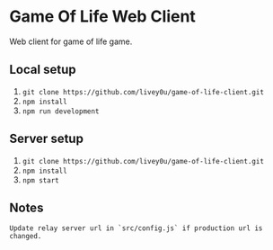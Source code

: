 # Game Of Life Web Client

Web client for game of life game.

## Local setup

1. `git clone https://github.com/livey0u/game-of-life-client.git`
2. `npm install`
3. `npm run development`

## Server setup

1. `git clone https://github.com/livey0u/game-of-life-client.git`
2. `npm install`
3. `npm start`

## Notes
	
	Update relay server url in `src/config.js` if production url is changed.

